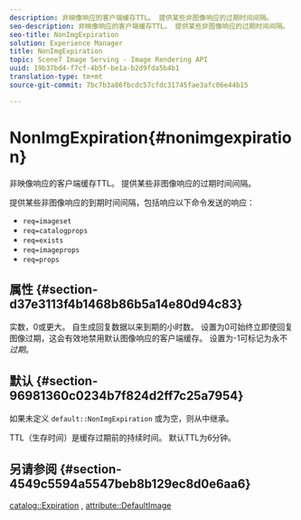 ```yaml
---
description: 非映像响应的客户端缓存TTL。 提供某些非图像响应的过期时间间隔。
seo-description: 非映像响应的客户端缓存TTL。 提供某些非图像响应的过期时间间隔。
seo-title: NonImgExpiration
solution: Experience Manager
title: NonImgExpiration
topic: Scene7 Image Serving - Image Rendering API
uuid: 19b37bd4-f7cf-4b5f-be1a-b2d9fda5b4b1
translation-type: tm+mt
source-git-commit: 7bc7b3a86fbcdc57cfdc31745fae3afc06e44b15

---
```



# NonImgExpiration{#nonimgexpiration}

非映像响应的客户端缓存TTL。 提供某些非图像响应的过期时间间隔。

提供某些非图像响应的到期时间间隔，包括响应以下命令发送的响应：

* `req=imageset`
* `req=catalogprops`
* `req=exists`
* `req=imageprops`
* `req=props`

## 属性 {#section-d37e3113f4b1468b86b5a14e80d94c83}

实数，0或更大。 自生成回复数据以来到期的小时数。 设置为0可始终立即使回复图像过期，这会有效地禁用默认图像响应的客户端缓存。 设置为-1可标记为永不 *过期*。

## 默认 {#section-96981360c0234b7f824d2ff7c25a7954}

如果未定义 `default::NonImgExpiration` 或为空，则从中继承。

TTL（生存时间）是缓存过期前的持续时间。 默认TTL为6分钟。

## 另请参阅 {#section-4549c5594a5547beb8b129ec8d0e6aa6}

[catalog::Expiration](../../../../../is-api/image-catalog/image-serving-api-ref/c-image-catalog-reference/c-image-svg-data-reference/c-image-data-reference/r-expiration-cat.md#reference-a7afd668ecbb4d2da65d86259aa6a28a) , [attribute::DefaultImage](../../../../../is-api/image-catalog/image-serving-api-ref/c-image-catalog-reference/c-attributes-reference/r-is-cat-defaultimage.md#reference-8e9900e129f54ed68462a3c2fc3bc433)
